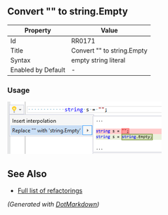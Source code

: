 ## Convert "" to string\.Empty

| Property           | Value                       |
| ------------------ | --------------------------- |
| Id                 | RR0171                      |
| Title              | Convert "" to string\.Empty |
| Syntax             | empty string literal        |
| Enabled by Default | \-                          |

### Usage

![Convert "" to string.Empty](../../images/refactorings/ConvertEmptyStringToStringEmpty.png)

## See Also

* [Full list of refactorings](Refactorings.md)


*\(Generated with [DotMarkdown](http://github.com/JosefPihrt/DotMarkdown)\)*